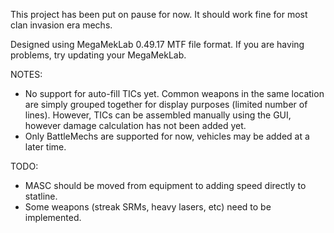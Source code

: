 This project has been put on pause for now. It should work fine for most clan invasion era mechs.

Designed using MegaMekLab 0.49.17 MTF file format. If you are having problems, try updating your MegaMekLab.

NOTES:
- No support for auto-fill TICs yet. Common weapons in the same location are simply grouped together for display purposes (limited number of lines). However, TICs can be assembled manually using the GUI, however damage calculation has not been added yet.
- Only BattleMechs are supported for now, vehicles may be added at a later time.

TODO:
- MASC should be moved from equipment to adding speed directly to statline.
- Some weapons (streak SRMs, heavy lasers, etc) need to be implemented.
